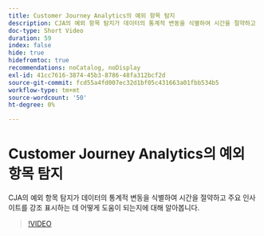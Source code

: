 ```yaml
---
title: Customer Journey Analytics의 예외 항목 탐지
description: CJA의 예외 항목 탐지가 데이터의 통계적 변동을 식별하여 시간을 절약하고 주요 인사이트를 강조 표시하는 데 어떻게 도움이 되는지에 대해 알아봅니다.
doc-type: Short Video
duration: 59
index: false
hide: true
hidefromtoc: true
recommendations: noCatalog, noDisplay
exl-id: 41cc7616-3874-45b3-8786-48fa312bcf2d
source-git-commit: fcd55a4fd007ec32d1bf05c431663a01fbb534b5
workflow-type: tm+mt
source-wordcount: '50'
ht-degree: 0%

---
```


# Customer Journey Analytics의 예외 항목 탐지

CJA의 예외 항목 탐지가 데이터의 통계적 변동을 식별하여 시간을 절약하고 주요 인사이트를 강조 표시하는 데 어떻게 도움이 되는지에 대해 알아봅니다.

<!-- 72_S106_3442453_58_anomaly-detection-in-customer-journey-analytics -->
>[!VIDEO](https://video.tv.adobe.com/v/3459733/?learn=on&enablevpops=true&captions=kor)
